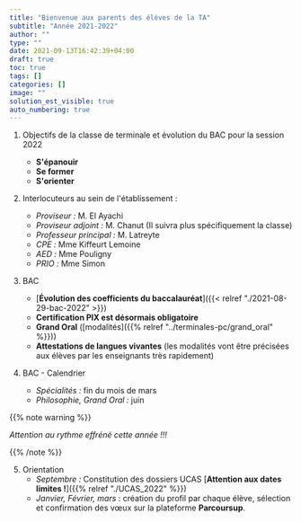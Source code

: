 ```yaml
---
title: "Bienvenue aux parents des élèves de la TA"
subtitle: "Année 2021-2022"
author: ""
type: ""
date: 2021-09-13T16:42:39+04:00
draft: true
toc: true
tags: []
categories: []
image: ""
solution_est_visible: true
auto_numbering: true
---
```


1. Objectifs de la classe de terminale et évolution du BAC pour la session 2022
    - **S'épanouir**
    - **Se former**
    - **S'orienter**

2. Interlocuteurs au sein de l'établissement :
    - *Proviseur :* M. El Ayachi
    - *Proviseur adjoint :* M. Chanut (Il suivra plus spécifiquement la classe)
    - *Professeur principal :* M. Latreyte
    - *CPE :* Mme Kiffeurt Lemoine
    - *AED :* Mme Pouligny
    - *PRIO :* Mme Simon

3. BAC
    - [**Évolution des coefficients du baccalauréat**]({{< relref "./2021-08-29-bac-2022" >}})
    - **Certification PIX est désormais obligatoire**
    - **Grand Oral** ([modalités]({{% relref "../terminales-pc/grand_oral" %}}))
    - **Attestations de langues vivantes** (les modalités vont être précisées aux élèves par les enseignants très rapidement)

4. BAC - Calendrier
    - *Spécialités :* fin du mois de mars
    - *Philosophie, Grand Oral :* juin

{{% note warning %}}

*Attention au rythme effréné cette année !!!*

{{% /note %}}

5. Orientation
    - *Septembre :* Constitution des dossiers UCAS
    [**Attention aux dates limites !**]({{% relref "./UCAS_2022" %}})
    - *Janvier, Février, mars* : création du profil par chaque élève, sélection et confirmation des vœux sur la plateforme **Parcoursup**.
